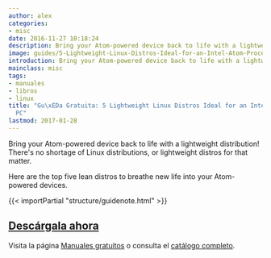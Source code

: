 ```yaml
---
author: alex
categories:
- misc
date: 2016-11-27 10:18:24
description: Bring your Atom-powered device back to life with a lightweight distribution!
image: guides/5-Lightweight-Linux-Distros-Ideal-for-an-Intel-Atom-Processor-PC-centered.jpg
introduction: Bring your Atom-powered device back to life with a lightweight distribution!
mainclass: misc
tags:
- manuales
- libros
- linux
title: "Gu\xEDa Gratuita: 5 Lightweight Linux Distros Ideal for an Intel Atom Processor
  PC"
lastmod: 2017-01-28
---
```


<figure>
   <amp-img on="tap:lightbox1" role="button" tabindex="0" layout="responsive" src="/img/guides/5-Lightweight-Linux-Distros-Ideal-for-an-Intel-Atom-Processor-PC-centered.jpg" alt="Guía Gratuita: 5 Lightweight Linux Distros Ideal for an Intel Atom Processor PC" title="Guía Gratuita: 5 Lightweight Linux Distros Ideal for an Intel Atom Processor PC" width="800" height="420">
   </amp-img>
</figure>

Bring your Atom-powered device back to life with a lightweight distribution! There's no shortage of Linux distributions, or lightweight distros for that matter.

Here are the top five lean distros to breathe new life into your Atom-powered devices.

{{< importPartial "structure/guidenote.html" >}}

<div class="button-post">
  <h2><a href="http://bashyc-blogspot.tradepub.com/c/pubRD.mpl?sr=oc&_t=oc:&qf=w_make313" target="_blank">Descárgala ahora</a></h2>
</div>

Visita la página [Manuales gratuitos][1] o consulta el [catálogo completo][2].

<!--more--><!--ad-->

[1]: https://elbauldelprogramador.com/manuales-gratuitos/
[2]: http://elbauldelprogramador.tradepub.com/category/information-technology/1207/ "Catálogo completo de Guías gratuítas "
